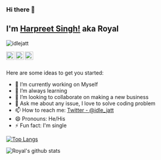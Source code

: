 ### Hi there 👋

## I'm [Harpreet Singh!](#) aka Royal

<p align="left"> <img src="https://komarev.com/ghpvc/?username=IdleJatt&label=Views&color=brightgreen&style=flat-square" alt="idlejatt" /> </p>

<a href="https://twitter.com/idle_jatt">
  <img align="left" alt="Royal's Twitter" width="22px" src="https://cdn.jsdelivr.net/npm/simple-icons@v3/icons/twitter.svg" />
</a>
<a href="https://www.linkedin.com/in/royalrandhawa/">
  <img align="left" alt="Royal's Linkdein" width="22px" src="https://cdn.jsdelivr.net/npm/simple-icons@v3/icons/linkedin.svg" />
</a>
<a href="https://github.com/IdleJatt">
  <img align="left" alt="Royal's Github" width="22px" src="https://cdn.jsdelivr.net/npm/simple-icons@v3/icons/github.svg" />
</a>

<br/>
<br/>


<!-- **IdleJatt/IdleJatt** is a ✨ _special_ ✨ repository because its `README.md` (this file) appears on your GitHub profile. -->

Here are some ideas to get you started:

- 🔭 I’m currently working on Myself
- 🌱 I’m always learning
- 👯 I’m looking to collaborate on making a new business
- 💬 Ask me about any issue, I love to solve coding problem
- 📫 How to reach me: [Twitter - @idle_jatt](https://twitter.com/idle_jatt)
- 😄 Pronouns: He/His
- ⚡ Fun fact: I'm single

[![Top Langs](https://github-readme-stats.vercel.app/api/top-langs/?username=IdleJatt&langs_count=10)](https://github.com/IdleJatt)

![Royal's github stats](https://github-readme-stats.vercel.app/api?username=IdleJatt&count_private=true&show_icons=true)
